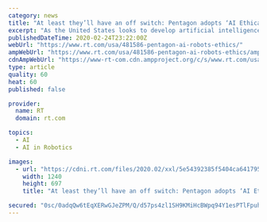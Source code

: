```yaml
---
category: news
title: "At least they’ll have an off switch: Pentagon adopts ‘AI Ethical Principles’ for its killer robots"
excerpt: "As the United States looks to develop artificial intelligence weapons to keep up with Russia and ... Also on rt.com Make no mistake: Military robots are not there to preserve human life, they are there to allow even more endless wars What exactly the ..."
publishedDateTime: 2020-02-24T23:22:00Z
webUrl: "https://www.rt.com/usa/481586-pentagon-ai-robots-ethics/"
ampWebUrl: "https://www.rt.com/usa/481586-pentagon-ai-robots-ethics/amp/"
cdnAmpWebUrl: "https://www-rt-com.cdn.ampproject.org/c/s/www.rt.com/usa/481586-pentagon-ai-robots-ethics/amp/"
type: article
quality: 60
heat: 60
published: false

provider:
  name: RT
  domain: rt.com

topics:
  - AI
  - AI in Robotics

images:
  - url: "https://cdni.rt.com/files/2020.02/xxl/5e54392385f5404ca641795c.jpg"
    width: 1240
    height: 697
    title: "At least they’ll have an off switch: Pentagon adopts ‘AI Ethical Principles’ for its killer robots"

secured: "0sc/0adqQw6tEqXERwGJeZPM/Q/d57ps4zl1SH9KMiHcBWpq94Y1esPTlFpuhzk/CeBmzrbmoqFBM4DIVKZiG5URnpCLsgMPXw85Pl+ZGNUGF59hAnanmKLMAKQ/17jGEHj41BUGOifaVaXP3/73J51Wm3O7lFJQj8SssgU+C8Y7dpntqTwL3ZqXAULhpewdqsYsjrpkpTHg3ZdbIC2xacagYUnuNFgPtllavDFnGlFFaz5KkBRbnHXlqLflU+JNkM0yxPo5d2suvM4Ws99nmaqapYFa/lRZOgfVqpYSsyx3Sk7KEdM3HpIc2OwZNS34;V6XAt/3Zt8cWSYwZTLqQrQ=="
---
```



